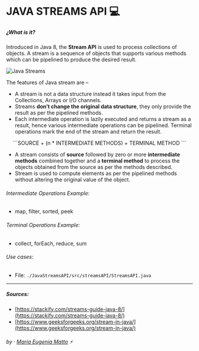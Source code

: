 # JAVA STREAMS API :computer:

##### _¿What is it?_
Introduced in Java 8, the **Stream API** is used to process collections of objects. A stream is a sequence of objects that supports various methods which can be pipelined to produce the desired result.

![Java Streams](https://miro.medium.com/max/1200/0*4UTBGNR_nB8DOI3n)

The features of Java stream are –
- A stream is not a data structure instead it takes input from the Collections, Arrays or I/O channels.
- Streams **don’t change the original data structure**, they only provide the result as per the pipelined methods.
- Each intermediate operation is lazily executed and returns a stream as a result, hence various intermediate operations can be pipelined. Terminal operations mark the end of the stream and return the result.

<p align="center"> ```SOURCE + (n * INTERMEDIATE METHODS) + TERMINAL METHOD ``` </p>

- A stream consists of **source** followed by zero or more **intermediate methods** combined together and a **terminal method** to process the objects obtained from the source as per the methods described.
- Stream is used to compute elements as per the pipelined methods without altering the original value of the object.

###### Intermediate Operations Example:
- map, filter, sorted, peek

###### Terminal Operations Example:
- collect, forEach, reduce, sum

###### Use cases: 
- File: ``./JavaStreamsAPI/src/streamsAPI/StreamsAPI.java``
______

##### Sources: 
- [https://stackify.com/streams-guide-java-8/](https://stackify.com/streams-guide-java-8/)
- [https://www.geeksforgeeks.org/stream-in-java/](https://www.geeksforgeeks.org/stream-in-java/) 

######  by · [Maria Eugenia Matto](https://www.linkedin.com/in/maria-matto/) :zap:


